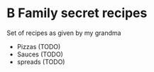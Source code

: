 # B Family secret recipes

Set of recipes as given by my grandma

- Pizzas (TODO)
- Sauces (TODO)
- spreads (TODO)